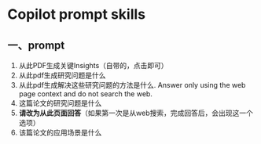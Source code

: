 # Copilot prompt skills

## 一、prompt

1. 从此PDF生成关键Insights（自带的，点击即可）
2. 从此pdf生成研究问题是什么
3. 从此pdf生成解决这些研究问题的方法是什么. Answer only using the web page context and do not search the web.
4. 这篇论文的研究问题是什么
5. **请改为从此页面回答**（如果第一次是从web搜索，完成回答后，会出现这一个选项）
6. 该篇论文的应用场景是什么

